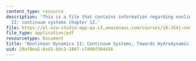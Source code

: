 ```yaml
---
content_type: resource
description: 'This is a file that contains information regarding nonlinear dynamics
  II: continuum systems chapter 12.'
file: https://ol-ocw-studio-app-qa.s3.amazonaws.com/courses/18-354j-nonlinear-dynamics-ii-continuum-systems-spring-2015/29af0ea26cd2b9c21867c7d40f304456_MIT18_354JS15_Ch12.pdf
file_type: application/pdf
resourcetype: Document
title: 'Nonlinear Dynamics II: Continuum Systems, Towards Hydrodynamic Equations'
uid: 29af0ea2-6cd2-b9c2-1867-c7d40f304456
---
```

